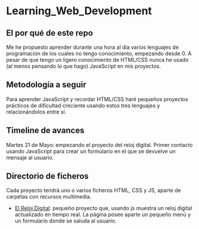 # Learning_Web_Development

## El por qué de este repo  

Me he propuesto aprender durante una hora al día varios lenguajes de programación de los cuales no tengo conocimiento, empezando desde 0. A pesar de que tengo un ligero conocimiento de HTML/CSS nunca he usado (al menos pensando lo que hago) JavaScript en mis proyectos.

## Metodología a seguir 

Para aprender JavaScript y recordar HTML/CSS haré pequeños proyectos prácticos de dificultad creciente usando estos tres lenguajes y relacionándolos entre sí.

## Timeline de avances

Martes 21 de Mayo: empezando el proyecto del reloj digital. Primer contacto usando JavaScript para crear un formulario en el que se devuelve un mensaje al usuario.

## Directorio de ficheros

Cada proyecto tendrá uno o varios ficheros HTML, CSS y JS, aparte de carpetas con recursos multimedia.

- [El Reloj Digital](Reloj_Digital): pequeño proyecto que, usando js muestra un reloj digital actualizado en tiempo real. La página posee aparte un pequeño menú y un formulario donde se saluda al usuario.